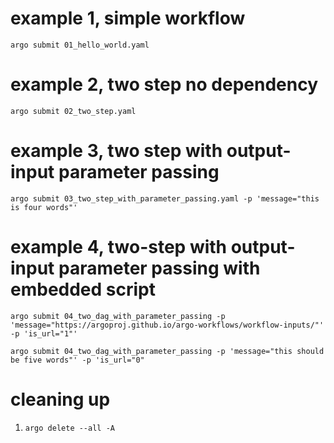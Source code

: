 # example 1, simple workflow

`argo submit 01_hello_world.yaml`

# example 2, two step no dependency

`argo submit 02_two_step.yaml`

# example 3, two step with output-input parameter passing

`argo submit 03_two_step_with_parameter_passing.yaml -p 'message="this is four words"'`

# example 4, two-step with output-input parameter passing with embedded script

`argo submit 04_two_dag_with_parameter_passing -p 'message="https://argoproj.github.io/argo-workflows/workflow-inputs/"' -p 'is_url="1"'`

`argo submit 04_two_dag_with_parameter_passing -p 'message="this should be five words"' -p 'is_url="0"`

# cleaning up
1. `argo delete --all -A`
